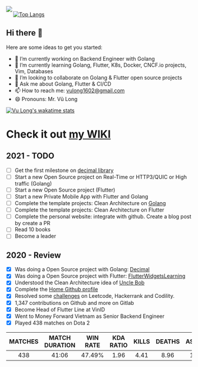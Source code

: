 <img align='left' src="https://github-readme-stats.vercel.app/api?username=lovung&count_private=true&show_icons=true">

[![Top Langs](https://github-readme-stats.vercel.app/api/top-langs/?username=lovung&hide=javascript,html,c,assembly&langs_count=10&count_private=true&exclude_repo=sortBigFile&layout=compact)](https://github.com/anuraghazra/github-readme-stats)

## Hi there 👋

Here are some ideas to get you started:

- 🔭 I’m currently working on Backend Engineer with Golang
- 🌱 I’m currently learning Golang, Flutter, K8s, Docker, CNCF.io projects, Vim, Databases
- 👯 I’m looking to collaborate on Golang & Flutter open source projects
- 💬 Ask me about Golang, Flutter & CI/CD
- 📫 How to reach me: vulong1602@gmail.com
- 😄 Pronouns: Mr. Vũ Long

[![Vu Long's wakatime stats](https://github-readme-stats.vercel.app/api/wakatime?username=lovung)](https://github.com/anuraghazra/github-readme-stats)

# Check it out [my WIKI](https://github.com/lovung/lovung/wiki)

## 2021 - TODO
- [ ] Get the first milestone on [decimal library](https://github.com/lovung/decimal)
- [ ] Start a new Open Source project on Real-Time or HTTP3/QUIC or High traffic (Golang)
- [ ] Start a new Open Source project (Flutter)
- [ ] Start a new Private Mobile App with Flutter and Golang
- [ ] Complete the template projects: Clean Architecture on [Golang](https://github.com/lovung/GoCleanArchitecture)
- [ ] Complete the template projects: Clean Architecture on Flutter
- [ ] Complete the personal website: integrate with github. Create a blog post by create a PR
- [ ] Read 10 books
- [ ] Become a leader

## 2020 - Review
- [x] Was doing a Open Source project with Golang: [Decimal](https://github.com/lovung/decimal)
- [x] Was doing a Open Source project with Flutter: [FlutterWidgetsLearning](https://github.com/lovung/FlutterWidgetsLearning)
- [x] Understood the Clean Architecture idea of [Uncle Bob](https://blog.cleancoder.com/uncle-bob/2012/08/13/the-clean-architecture.html)
- [x] Complete the [Home Github profile](https://github.com/lovung)
- [x] Resolved some [challenges](https://github.com/lovung/challenges) on Leetcode, Hackerrank and Codility.
- [x] 1,347 contributions on Github and more on Gitlab
- [x] Become Head of Flutter Line at VinID
- [x] Went to Money Forward Vietnam as Senior Backend Engineer
- [x] Played 438 matches on Dota 2 

| MATCHES | MATCH DURATION | WIN RATE | KDA RATIO | KILLS | DEATHS | ASSISTS | GPM | XPM |
|:-------:|:--------------:|:--------:|:---------:|:-----:|:------:|:-------:|:---:|:---:|
| 438     | 41:06          | 47.49%   | 1.96      | 4.41  | 8.96   | 13.16   | 344 | 480 |
